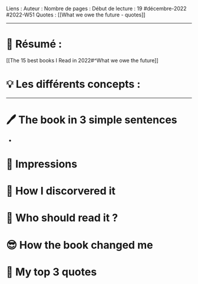 Liens :
Auteur :
Nombre de pages :
Début de lecture : 19 #décembre-2022 #2022-W51
Quotes : [[What we owe the future - quotes]]
***
# 📃 Résumé :
[[The 15 best books I Read in 2022#^What we owe the future]]
# 💡 Les différents concepts :

***
# 🖊️ The book in 3 simple sentences
- 
# 🧠 Impressions

# 🧐 How I discorvered it

# 🧏 Who should read it ?

# 😎 How the book changed me

# 🔖 My top 3 quotes

